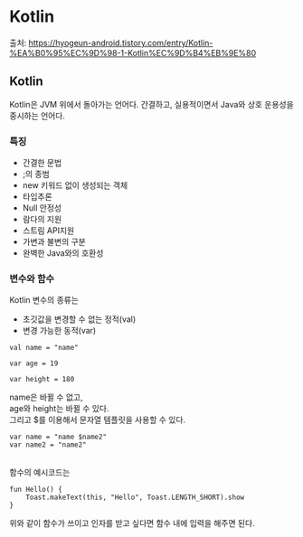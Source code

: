 # Kotlin
출처: https://hyogeun-android.tistory.com/entry/Kotlin-%EA%B0%95%EC%9D%98-1-Kotlin%EC%9D%B4%EB%9E%80

## Kotlin

Kotlin은 JVM 위에서 돌아가는 언어다. 간결하고, 실용적이면서 Java와 상호 운용성을 중시하는 언어다.

### 특징
- 간결한 문법
- ;의 종범
- new 키워드 없이 생성되는 객체
- 타입추론
- Null 안정성
- 람다의 지원
- 스트림 API지원
- 가변과 불변의 구분
- 완벽한 Java와의 호환성

### 변수와 함수
Kotlin 변수의 종류는
- 초깃값을 변경할 수 없는 정적(val)
- 변경 가능한 동적(var)
```
val name = "name"

var age = 19

var height = 180
```
name은 바뀔 수 없고,
<br/>
age와 height는 바뀔 수 있다.
<br/>
그리고 $를 이용해서 문자열 템플릿을 사용할 수 있다.
```
var name = "name $name2"
var name2 = "name2"
```
<br/>
함수의 예시코드는

```
fun Hello() {
    Toast.makeText(this, "Hello", Toast.LENGTH_SHORT).show
}
```
위와 같이 함수가 쓰이고 인자를 받고 싶다면 함수 내에 입력을 해주면 된다.